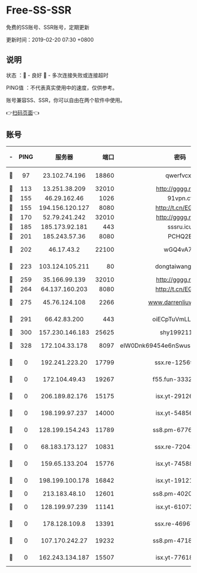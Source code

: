 # Free-SS-SSR

免费的SS账号、SSR账号，定期更新

更新时间：2019-02-20 07:30 +0800

## 说明

状态     ：🙂 - 良好 🙁 - 多次连接失败或连接超时

PING值   ：不代表真实使用中的速度，仅供参考。

账号兼容SS、SSR，你可以自由在两个软件中使用。

👉[扫码页面](https://liesauer.github.io/free-ss-ssr.github.io/)👈

## 账号

|-|PING|服务器|端口|密码|加密方式|区域|
|:----:|:----:|:-----:|-----:|:----:|:----:|:----:|
|🙂|97|23.102.74.196|18860|qwerfvcxz|aes-256-gcm|JP|
|🙂|113|13.251.38.209|32010|http://gggg.rocks|chacha20|SG|
|🙂|155|46.29.162.46|1026|91vpn.cf|rc4-md5|RU|
|🙂|155|194.156.120.127|8080|http://t.cn/EGJIyrl|rc4-md5|RU|
|🙂|170|52.79.241.242|32010|http://gggg.rocks|chacha20|KR|
|🙂|185|185.173.92.181|443|sssru.icu|rc4-md5|RU|
|🙂|201|185.243.57.36|8080|PCHQ2E|rc4-md5|US|
|🙂|202|46.17.43.2|22100|wGQ4vA7D|aes-256-gcm|RU|
|🙂|223|103.124.105.211|80|dongtaiwang.com|aes-256-cfb|US|
|🙂|259|35.166.99.139|32010|http://gggg.rocks|chacha20|US|
|🙂|264|64.137.160.203|8080|http://t.cn/EGJIyrl|rc4-md5|CA|
|🙂|275|45.76.124.108|2266|www.darrenliuwei.com|aes-256-cfb|AU|
|🙂|291|66.42.83.200|443|oiECpTuVmLLxk4Ts|aes-256-cfb|US|
|🙂|300|157.230.146.183|25625|shy19921124|rc4-md5|US|
|🙂|328|172.104.33.178|8097|eIW0Dnk69454e6nSwuspv9DmS201tQ0D|aes-256-cfb|SG|
|🙁|0|192.241.223.20|17799|ssx.re-12569451|aes-256-cfb|US|
|🙁|0|172.104.49.43|19267|f55.fun-33324216|aes-256-cfb|SG|
|🙁|0|206.189.82.176|15175|isx.yt-29126697|aes-256-cfb|SG|
|🙁|0|198.199.97.237|14000|isx.yt-54856932|aes-256-cfb|US|
|🙁|0|128.199.154.243|11789|ss8.pm-67760833|aes-256-cfb|SG|
|🙁|0|68.183.173.127|10831|ssx.re-72043236|aes-256-cfb|US|
|🙁|0|159.65.133.204|15776|isx.yt-74588926|aes-256-cfb|SG|
|🙁|0|198.199.100.178|16842|isx.yt-19121084|aes-256-cfb|US|
|🙁|0|213.183.48.10|12601|ss8.pm-40202630|rc4-md5|RU|
|🙁|0|128.199.97.239|11141|isx.yt-61073883|aes-256-cfb|SG|
|🙁|0|178.128.109.8|13391|ssx.re-46967706|aes-256-cfb|SG|
|🙁|0|107.170.242.27|19232|ss8.pm-47184551|aes-256-cfb|US|
|🙁|0|162.243.134.187|15507|isx.yt-77618718|aes-256-cfb|US|
